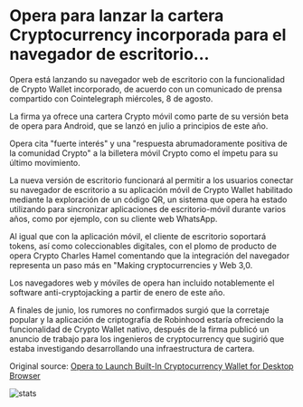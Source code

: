 # Opera para lanzar la cartera Cryptocurrency incorporada para el navegador de escritorio...

Opera está lanzando su navegador web de escritorio con la funcionalidad de Crypto Wallet incorporado, de acuerdo con un comunicado de prensa compartido con Cointelegraph miércoles, 8 de agosto.

La firma ya ofrece una cartera Crypto móvil como parte de su versión beta de opera para Android, que se lanzó en julio a principios de este año.

Opera cita "fuerte interés" y una "respuesta abrumadoramente positiva de la comunidad Crypto" a la billetera móvil Crypto como el ímpetu para su último movimiento.

La nueva versión de escritorio funcionará al permitir a los usuarios conectar su navegador de escritorio a su aplicación móvil de Crypto Wallet habilitado mediante la exploración de un código QR, un sistema que opera ha estado utilizando para sincronizar aplicaciones de escritorio-móvil durante varios años, como por ejemplo, con su cliente web WhatsApp.

Al igual que con la aplicación móvil, el cliente de escritorio soportará tokens, así como coleccionables digitales, con el plomo de producto de opera Crypto Charles Hamel comentando que la integración del navegador representa un paso más en "Making cryptocurrencies y Web 3,0.

Los navegadores web y móviles de opera han incluido notablemente el software anti-cryptojacking a partir de enero de este año.

A finales de junio, los rumores no confirmados surgió que la corretaje popular y la aplicación de criptografía de Robinhood estaría ofreciendo la funcionalidad de Crypto Wallet nativo, después de la firma publicó un anuncio de trabajo para los ingenieros de cryptocurrency que sugirió que estaba investigando desarrollando una infraestructura de cartera.

Original source: [Opera to Launch Built-In Cryptocurrency Wallet for Desktop Browser](https://cointelegraph.com/news/opera-to-launch-built-in-cryptocurrency-wallet-for-desktop-browser)

![stats](https://c.statcounter.com/11760860/0/a89fa40b/1/ "stats")